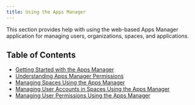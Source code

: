 ```yaml
---
title: Using the Apps Manager
---
```


This section provides help with using the web-based Apps Manager application for 
managing users, organizations, spaces, and applications.

## Table of Contents

* [Getting Started with the Apps Manager](./dev-console.html)
* [Understanding Apps Manager Permissions](./dev-console-permissions.html)
* [Managing Spaces Using the Apps Manager](./manage-spaces.html)
* [Managing User Accounts in Spaces Using the Apps Manager](./manage-accounts.html)
* [Managing User Permissions Using the Apps Manager](./console-roles.html)

